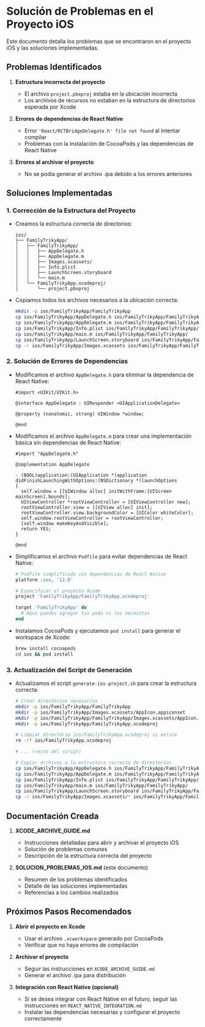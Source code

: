 # Solución de Problemas en el Proyecto iOS

Este documento detalla los problemas que se encontraron en el proyecto iOS y las soluciones implementadas.

## Problemas Identificados

1. **Estructura incorrecta del proyecto**
   - El archivo `project.pbxproj` estaba en la ubicación incorrecta
   - Los archivos de recursos no estaban en la estructura de directorios esperada por Xcode

2. **Errores de dependencias de React Native**
   - Error `'React/RCTBridgeDelegate.h' file not found` al intentar compilar
   - Problemas con la instalación de CocoaPods y las dependencias de React Native

3. **Errores al archivar el proyecto**
   - No se podía generar el archivo .ipa debido a los errores anteriores

## Soluciones Implementadas

### 1. Corrección de la Estructura del Proyecto

- Creamos la estructura correcta de directorios:
  ```
  ios/
  ├── FamilyTrikyApp/
  │   ├── FamilyTrikyApp/
  │   │   ├── AppDelegate.h
  │   │   ├── AppDelegate.m
  │   │   ├── Images.xcassets/
  │   │   ├── Info.plist
  │   │   ├── LaunchScreen.storyboard
  │   │   └── main.m
  │   └── FamilyTrikyApp.xcodeproj/
  │       └── project.pbxproj
  ```

- Copiamos todos los archivos necesarios a la ubicación correcta:
  ```bash
  mkdir -p ios/FamilyTrikyApp/FamilyTrikyApp
  cp ios/FamilyTrikyApp/AppDelegate.h ios/FamilyTrikyApp/FamilyTrikyApp/
  cp ios/FamilyTrikyApp/AppDelegate.m ios/FamilyTrikyApp/FamilyTrikyApp/
  cp ios/FamilyTrikyApp/Info.plist ios/FamilyTrikyApp/FamilyTrikyApp/
  cp ios/FamilyTrikyApp/main.m ios/FamilyTrikyApp/FamilyTrikyApp/
  cp ios/FamilyTrikyApp/LaunchScreen.storyboard ios/FamilyTrikyApp/FamilyTrikyApp/
  cp -r ios/FamilyTrikyApp/Images.xcassets ios/FamilyTrikyApp/FamilyTrikyApp/
  ```

### 2. Solución de Errores de Dependencias

- Modificamos el archivo `AppDelegate.h` para eliminar la dependencia de React Native:
  ```objc
  #import <UIKit/UIKit.h>

  @interface AppDelegate : UIResponder <UIApplicationDelegate>

  @property (nonatomic, strong) UIWindow *window;

  @end
  ```

- Modificamos el archivo `AppDelegate.m` para crear una implementación básica sin dependencias de React Native:
  ```objc
  #import "AppDelegate.h"

  @implementation AppDelegate

  - (BOOL)application:(UIApplication *)application didFinishLaunchingWithOptions:(NSDictionary *)launchOptions
  {
    self.window = [[UIWindow alloc] initWithFrame:[UIScreen mainScreen].bounds];
    UIViewController *rootViewController = [UIViewController new];
    rootViewController.view = [[UIView alloc] init];
    rootViewController.view.backgroundColor = [UIColor whiteColor];
    self.window.rootViewController = rootViewController;
    [self.window makeKeyAndVisible];
    return YES;
  }

  @end
  ```

- Simplificamos el archivo `Podfile` para evitar dependencias de React Native:
  ```ruby
  # Podfile simplificado sin dependencias de React Native
  platform :ios, '12.0'

  # Especificar el proyecto Xcode
  project 'FamilyTrikyApp/FamilyTrikyApp.xcodeproj'

  target 'FamilyTrikyApp' do
    # Aquí puedes agregar tus pods si los necesitas
  end
  ```

- Instalamos CocoaPods y ejecutamos `pod install` para generar el workspace de Xcode:
  ```bash
  brew install cocoapods
  cd ios && pod install
  ```

### 3. Actualización del Script de Generación

- Actualizamos el script `generate-ios-project.sh` para crear la estructura correcta:
  ```bash
  # Crear directorios necesarios
  mkdir -p ios/FamilyTrikyApp/FamilyTrikyApp
  mkdir -p ios/FamilyTrikyApp/Images.xcassets/AppIcon.appiconset
  mkdir -p ios/FamilyTrikyApp/FamilyTrikyApp/Images.xcassets/AppIcon.appiconset
  mkdir -p ios/FamilyTrikyApp/FamilyTrikyApp.xcodeproj

  # Limpiar directorio ios/FamilyTrikyApp.xcodeproj si existe
  rm -rf ios/FamilyTrikyApp.xcodeproj

  # ... (resto del script)

  # Copiar archivos a la estructura correcta de directorios
  cp ios/FamilyTrikyApp/AppDelegate.h ios/FamilyTrikyApp/FamilyTrikyApp/
  cp ios/FamilyTrikyApp/AppDelegate.m ios/FamilyTrikyApp/FamilyTrikyApp/
  cp ios/FamilyTrikyApp/Info.plist ios/FamilyTrikyApp/FamilyTrikyApp/
  cp ios/FamilyTrikyApp/main.m ios/FamilyTrikyApp/FamilyTrikyApp/
  cp ios/FamilyTrikyApp/LaunchScreen.storyboard ios/FamilyTrikyApp/FamilyTrikyApp/
  cp -r ios/FamilyTrikyApp/Images.xcassets/* ios/FamilyTrikyApp/FamilyTrikyApp/Images.xcassets/
  ```

## Documentación Creada

1. **XCODE_ARCHIVE_GUIDE.md**
   - Instrucciones detalladas para abrir y archivar el proyecto iOS
   - Solución de problemas comunes
   - Descripción de la estructura correcta del proyecto

2. **SOLUCION_PROBLEMAS_IOS.md** (este documento)
   - Resumen de los problemas identificados
   - Detalle de las soluciones implementadas
   - Referencias a los cambios realizados

## Próximos Pasos Recomendados

1. **Abrir el proyecto en Xcode**
   - Usar el archivo `.xcworkspace` generado por CocoaPods
   - Verificar que no haya errores de compilación

2. **Archivar el proyecto**
   - Seguir las instrucciones en `XCODE_ARCHIVE_GUIDE.md`
   - Generar el archivo .ipa para distribución

3. **Integración con React Native (opcional)**
   - Si se desea integrar con React Native en el futuro, seguir las instrucciones en `REACT_NATIVE_INTEGRATION.md`
   - Instalar las dependencias necesarias y configurar el proyecto correctamente
